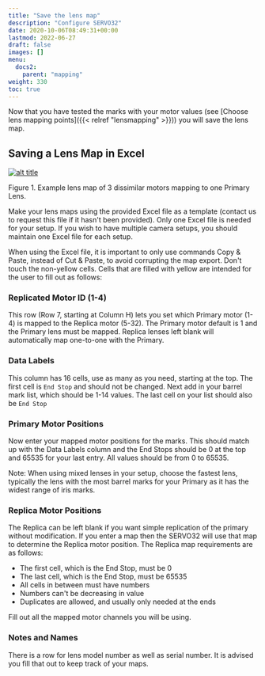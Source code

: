 ```yaml
---
title: "Save the lens map"
description: "Configure SERVO32"
date: 2020-10-06T08:49:31+00:00
lastmod: 2022-06-27
draft: false
images: []
menu:
  docs2:
    parent: "mapping"
weight: 330
toc: true
---
```


Now that you have tested the marks with your motor values (see [Choose lens mapping points]({{< relref "lensmapping" >}})) you will save the lens map.

## Saving a Lens Map in Excel

<a href="/images/s32/servo32excel.png" target="_blank"><img src="/images/s32/servo32excel.png" title="SERVO32 mechanical drawing" alt="alt title"/></a>

Figure 1. Example lens map of 3 dissimilar motors mapping to one Primary Lens.

Make your lens maps using the provided Excel file as a template (contact us to request this file if it hasn't been provided). Only one Excel file is needed for your setup. If you wish to have multiple camera setups, you should maintain one Excel file for each setup.

When using the Excel file, it is important to only use commands Copy & Paste, instead of Cut & Paste, to avoid corrupting the map export. Don't touch the non-yellow cells. Cells that are filled with yellow are intended for the user to fill out as follows:

### Replicated Motor ID (1-4)

This row (Row 7, starting at Column H) lets you set which Primary motor (1-4) is mapped to the Replica motor (5-32). The Primary motor default is 1 and the Primary lens must be mapped. Replica lenses left blank will automatically map one-to-one with the Primary.

### Data Labels

This column has 16 cells, use as many as you need, starting at the top. The first cell is `End Stop` and should not be changed. Next add in your barrel mark list, which should be 1-14 values. The last cell on your list should also be `End Stop`

### Primary Motor Positions

Now enter your mapped motor positions for the marks. This should match up with the Data Labels column and the End Stops should be 0 at the top and 65535 for your last entry. All values should be from 0 to 65535.

Note: When using mixed lenses in your setup, choose the fastest lens, typically the lens with the most barrel marks for your Primary as it has the widest range of iris marks.

### Replica Motor Positions

The Replica can be left blank if you want simple replication of the primary without modification. If you enter a map then the SERVO32 will use that map to determine the Replica motor position. The Replica map requirements are as follows:

- The first cell, which is the End Stop, must be 0
- The last cell, which is the End Stop, must be 65535
- All cells in between must have numbers
- Numbers can't be decreasing in value
- Duplicates are allowed, and usually only needed at the ends

Fill out all the mapped motor channels you will be using.

### Notes and Names

There is a row for lens model number as well as serial number. It is advised you fill that out to keep track of your maps.
